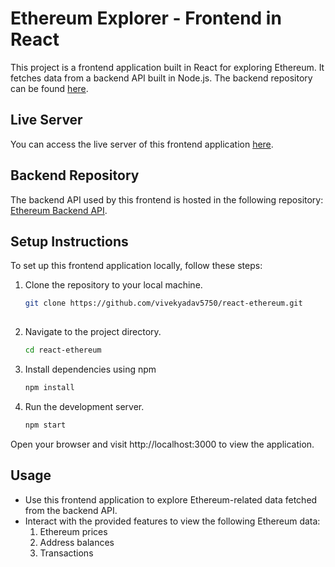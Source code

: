 # Ethereum Explorer - Frontend in React

This project is a frontend application built in React for exploring Ethereum. It fetches data from a backend API built in Node.js. The backend repository can be found [here](https://github.com/vivekyadav5750/ethereum-backend-api).

## Live Server
You can access the live server of this frontend application [here](https://ethereum-frontend-react.onrender.com/).

## Backend Repository
The backend API used by this frontend is hosted in the following repository: [Ethereum Backend API](https://github.com/vivekyadav5750/ethereum-backend-api).

## Setup Instructions
To set up this frontend application locally, follow these steps:

1. Clone the repository to your local machine.
   ```bash
   git clone https://github.com/vivekyadav5750/react-ethereum.git
  
2. Navigate to the project directory.
    ```bash
    cd react-ethereum
    ```
3. Install dependencies using npm
    ```bash
    npm install
    ```
4. Run the development server.
    ```bash
    npm start
    ```
Open your browser and visit http://localhost:3000 to view the application.

## Usage
- Use this frontend application to explore Ethereum-related data fetched from the backend API.
- Interact with the provided features to view the following Ethereum data:
  1. Ethereum prices
  2. Address balances
  3. Transactions

